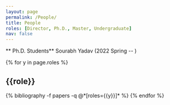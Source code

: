 ```yaml
---
layout: page
permalink: /People/
title: People
roles: [Director, Ph.D., Master, Undergraduate]
nav: false
---
```


** Ph.D. Students**
Sourabh Yadav (2022 Spring -- ) 

<div class="people">

{% for y in page.roles %}
  <h2 class="roles">{{role}}</h2>
  {% bibliography -f papers -q @*[roles={{y}}]* %}
{% endfor %}

</div>

